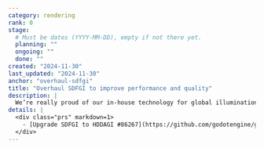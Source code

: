 ```yaml
---
category: rendering
rank: 0
stage:
  # Must be dates (YYYY-MM-DD), empty if not there yet.
  planning: ""
  ongoing: ""
  done: ""
created: "2024-11-30"
last_updated: "2024-11-30"
anchor: "overhaul-sdfgi"
title: "Overhaul SDFGI to improve performance and quality"
description: |
  We’re really proud of our in-house technology for global illumination, but we think that we can push performance and quality even further. This is a long-term effort, but is something we are very excited about and would like to see finished.
details: |
  <div class="prs" markdown=1>
    - [Upgrade SDFGI to HDDAGI #86267](https://github.com/godotengine/godot/pull/86267)
  </div>
---
```

